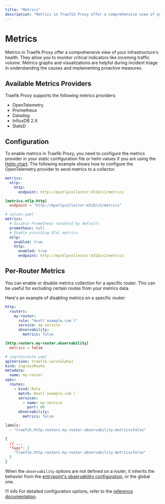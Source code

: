```yaml
---
title: "Metrics"
description: "Metrics in Traefik Proxy offer a comprehensive view of your infrastructure's health. They allow you to monitor critical indicators like incoming traffic volume. Metrics graphs and visualizations are helpful during incident triage in understanding the causes and implementing proactive measures."
---
```


# Metrics

Metrics in Traefik Proxy offer a comprehensive view of your infrastructure's health. They allow you to monitor critical indicators like incoming traffic volume. Metrics graphs and visualizations are helpful during incident triage in understanding the causes and implementing proactive measures.

## Available Metrics Providers

Traefik Proxy supports the following metrics providers:

- OpenTelemetry
- Prometheus
- Datadog
- InfluxDB 2.X
- StatsD

## Configuration

To enable metrics in Traefik Proxy, you need to configure the metrics provider in your static configuration file or helm values if you are using the [Helm chart](https://github.com/traefik/traefik-helm-chart). The following example shows how to configure the OpenTelemetry provider to send metrics to a collector.

```yaml tab="Structured (YAML)"
metrics:
  otlp:
    http:
      endpoint: http://myotlpcollector:4318/v1/metrics
```

```toml tab="Structured (TOML)"
[metrics.otlp.http]
  endpoint = "http://myotlpcollector:4318/v1/metrics"
```

```yaml tab="Helm Chart Values"
# values.yaml
metrics:
  # Disable Prometheus (enabled by default)
  prometheus: null
  # Enable providing OTel metrics
  otlp:
    enabled: true
    http:
      enabled: true
      endpoint: http://myotlpcollector:4318/v1/metrics
```

## Per-Router Metrics

You can enable or disable metrics collection for a specific router. This can be useful for excluding certain routes from your metrics data.

Here's an example of disabling metrics on a specific router:

```yaml tab="Structured (YAML)"
http:
  routers:
    my-router:
      rule: "Host(`example.com`)"
      service: my-service
      observability:
        metrics: false
```

```toml tab="Structured (TOML)"
[http.routers.my-router.observability]
  metrics = false
```

```yaml tab="Kubernetes"
# ingressroute.yaml
apiVersion: traefik.io/v1alpha1
kind: IngressRoute
metadata:
  name: my-router
spec:
  routes:
    - kind: Rule
      match: Host(`example.com`)
      services:
        - name: my-service
          port: 80
      observability:
        metrics: false
```

```bash tab="Labels"
labels:
  - "traefik.http.routers.my-router.observability.metrics=false"
```

```json tab="Tags"
{
  // ...
  "Tags": [
    "traefik.http.routers.my-router.observability.metrics=false"
  ]
}
```

When the `observability` options are not defined on a router, it inherits the behavior from the [entrypoint's observability configuration](./overview.md), or the global one.

!!! info
    For detailed configuration options, refer to the [reference documentation](../reference/install-configuration/observability/metrics.md).
